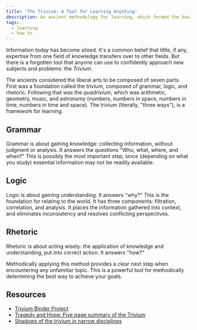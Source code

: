 ```yaml
---
title: 'The Trivium: A Tool for Learning Anything'
description: An ancient methodology for learning, which formed the basis of classical education in the Middle Ages and Rennaisance.
tags:
  - learning
  - how to
---
```


Information today has become siloed. It's a common belief that little, if any, expertise from one field of knowledge transfers over to other fields. But there is a forgotten tool that anyone can use to confidently approach new subjects and problems: the _Trivium_.

The ancients considered the liberal arts to be composed of seven parts. First was a foundation called the _trivium_, composed of grammar, logic, and rhetoric. Following that was the _quadrivium_, which was arithmetic, geometry, music, and astronomy (numbers, numbers in space, numbers in time, numbers in time and space). The trivium (literally, "three ways"), is a framework for learning.

## Grammar
Grammar is about gaining knowledge: collecting information, without judgment or analysis. It answers the questions "Who, what, where, and when?" This is possibly the most important step, since (depending on what you study) essential information may not be readily available.

## Logic
Logic is about gaining understanding. It answers "why?" This is the foundation for relating to the world. It has three components: filtration, correlation, and analysis. It places the information gathered into context, and eliminates inconsistency and resolves conflicting perspectives.

## Rhetoric
Rhetoric is about acting wisely: the application of knowledge and understanding, put into correct action. It answers "how?"

Methodically applying this method provides a clear next step when encountering any unfamiliar topic. This is a powerful tool for methodically determining the best way to achieve your goals.

## Resources

- [Trivium Binder Project](https://triviumbinder.blogspot.com/)
- [Tragedy and Hope: Five page summary of the Trivium](http://www.scribd.com/doc/59477946/Trivium-Method-of-Critical-Thinking-and-Creative-Problem-Solving)
- [Shadows of the trivium in narrow disciplines](https://www.scribd.com/document/33744483/Trivium-Method-of-Thinking-vs-Other-Methodologies)
